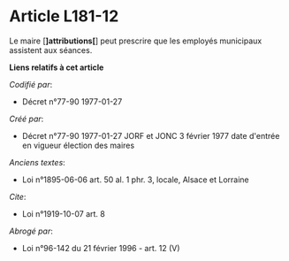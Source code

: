 # Article L181-12

Le maire [**]attributions[**] peut prescrire que les employés municipaux assistent aux séances.

**Liens relatifs à cet article**

_Codifié par_:

  - Décret n°77-90 1977-01-27

_Créé par_:

  - Décret n°77-90 1977-01-27 JORF et JONC 3 février 1977 date d'entrée en vigueur élection des maires

_Anciens textes_:

  - Loi n°1895-06-06 art. 50 al. 1 phr. 3, locale, Alsace et Lorraine

_Cite_:

  - Loi n°1919-10-07 art. 8

_Abrogé par_:

  - Loi n°96-142 du 21 février 1996 - art. 12 (V)
